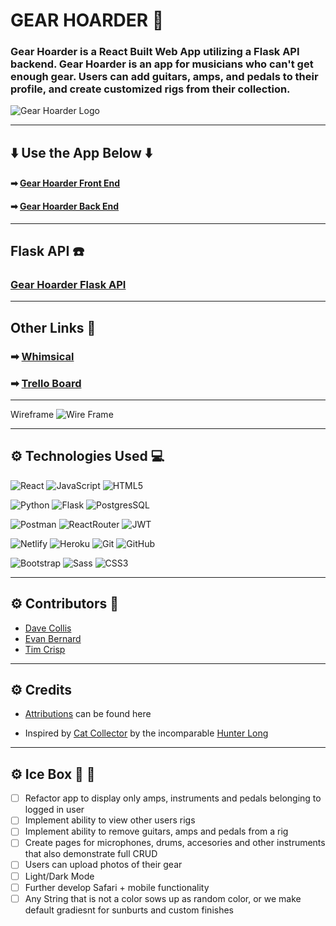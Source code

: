# GEAR HOARDER :guitar: 

### Gear Hoarder is a React Built Web App utilizing a Flask API backend. Gear Hoarder is an app for musicians who can't get enough gear. Users can add guitars, amps, and pedals to their profile, and create customized rigs from their collection. 

![Gear Hoarder Logo](https://i.imgur.com/LnkMNxE.jpg)

---

## :arrow_down: Use the App Below :arrow_down: 
#### ➡ [Gear Hoarder Front End](https://gear-hoarder.netlify.app/)
#### ➡ [Gear Hoarder Back End](https://gear-hoarder-api.herokuapp.com/)

---

## Flask API :telephone:
### [Gear Hoarder Flask API](https://github.com/dcollis92/gear-hoarder-back-end)

---

## Other Links :link:
### ➡ [Whimsical](https://whimsical.com/unit-4-RNSzGccTJmrn42B5dWCnd2)
### ➡ [Trello Board](https://trello.com/b/iHrAuCXM/unit-4-proposal)

---

Wireframe
![Wire Frame](https://i.imgur.com/wSNWtjO.png)

---

## ⚙ Technologies Used :computer:

  ![React](https://img.shields.io/badge/-React-white?style=for-the-badge&logo=React&logoColor=blue)
  ![JavaScript](https://img.shields.io/badge/-JavaScript-white?style=for-the-badge&logo=javascript&logoColor=black)
  ![HTML5](https://img.shields.io/badge/-HTML5-white?style=for-the-badge&logo=html5)
  
  ![Python](https://img.shields.io/badge/-Python-white?style=for-the-badge&logo=python)
  ![Flask](https://img.shields.io/badge/-Flask-white?style=for-the-badge&logo=Flask&logoColor=black)
  ![PostgresSQL](https://img.shields.io/badge/-PostgreSQL-white?style=for-the-badge&logo=postgresql)
  
  ![Postman](https://img.shields.io/badge/Postman-white?style=for-the-badge&logo=postman)
  ![ReactRouter](https://img.shields.io/badge/-React_Router-white?style=for-the-badge&for-the-badge&logo=react-router)
  ![JWT](https://img.shields.io/badge/JWT-white?style=for-the-badge&logo=JSON%20web%20tokens&logoColor=black)
  
  ![Netlify](https://img.shields.io/badge/netlify-white?style=for-the-badge&logo=netlify&logoColor=#00C7B7)
  ![Heroku](https://img.shields.io/badge/-Heroku-white?style=for-the-badge&logo=heroku&logoColor=black)
  ![Git](https://img.shields.io/badge/-Git-white?style=for-the-badge&logo=git)
  ![GitHub](https://img.shields.io/badge/-GitHub-white?style=for-the-badge&logo=github&logoColor=black)  
  
  ![Bootstrap](https://img.shields.io/badge/-Bootstrap-white?style=for-the-badge&logo=bootstrap)
  ![Sass](https://img.shields.io/badge/-Sass-white?style=for-the-badge&logo=Sass)
  ![CSS3](https://img.shields.io/badge/-CSS3-white?style=for-the-badge&logo=css3&logoColor=1572B6)
  
---

## ⚙ Contributors :microphone:

- [Dave Collis](https://github.com/dcollis92) 
- [Evan Bernard](https://github.com/provideforme) 
- [Tim Crisp](https://github.com/timcrisp94) 

---

## ⚙ Credits

- [Attributions](https://github.com/dcollis92/gear-hoarder-front-end/blob/main/attributions.md) can be found here

- Inspired by [Cat Collector](https://github.com/whlong1/cat-collector-react) by the incomparable [Hunter Long](https://github.com/whlong1) 

---

## ⚙ Ice Box :icecream: :icecream:

- [ ] Refactor app to display only amps, instruments and pedals belonging to logged in user
- [ ] Implement ability to view other users rigs
- [ ] Implement ability to remove guitars, amps and pedals from a rig
- [ ] Create pages for microphones, drums, accesories and other instruments that also demonstrate full CRUD
- [ ] Users can upload photos of their gear
- [ ] Light/Dark Mode 
- [ ] Further develop Safari + mobile functionality
- [ ] Any String that is not a color sows up as random color, or we make default gradiesnt for sunburts and custom finishes
